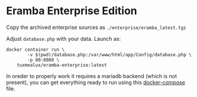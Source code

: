 # Eramba Enterprise Edition

Copy the archived enterprise sources as `./enterprise/eramba_latest.tgz`

Adjust `database.php` with your data. Launch as:

    docker container run \
            -v $(pwd)/database.php:/var/www/html/app/Config/database.php \
            -p 80:8080 \
        tuxmealux/eramba-enterprise:latest

In oreder to properly work it requires a mariadb backend (which is not present), you can get everything ready to run using this [docker-compose](https://github.com/staypirate/eramba-grc/tree/enterprise) file.
